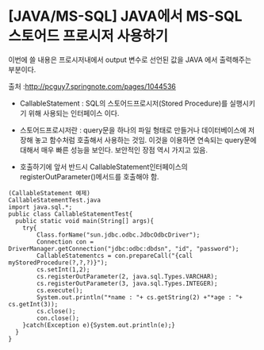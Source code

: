 # [JAVA/MS-SQL] JAVA에서 MS-SQL 스토어드 프로시저 사용하기
 
 
이번에 쓸 내용은 프로시저내에서 output 변수로 선언된 값을 JAVA 에서 출력해주는 부분이다.


출처 :http://pcguy7.springnote.com/pages/1044536

* CallableStatement : SQL의 스토어드프로시저(Stored Procedure)를 실행시키기 위해 사용되는 인터페이스 이다.

* 스토어드프로시저란 : query문을 하나의 파일 형태로 만들거나 데이터베이스에 저장해 놓고 함수처럼 호출해서 사용하는 것임. 이것을 이용하면 연속되는 query문에 대해서 매우 빠른 성능을 보인다.
 보안적인 장점 역시 가지고 있음.


* 호출하기에 앞서 반드시 CallableStatement인터페이스의 registerOutParameter()메서드를 호출해야 함.
 
 ```
 (CallableStatement 예제)
CallableStatementTest.java
 import java.sql.*;
public class CallableStatementTest{
   public static void main(String[] args){
     try{
         Class.forName("sun.jdbc.odbc.JdbcOdbcDriver");
         Connection con = DriverManager.getConnection("jdbc:odbc:dbdsn", "id", "password");
         CallableStatementcs = con.prepareCall("{call myStoredProcedure(?,?,?)}");
         cs.setInt(1,2);
         cs.registerOutParameter(2, java.sql.Types.VARCHAR);
         cs.registerOutParameter(3, java.sql.Types.INTEGER);
         cs.execute();
         System.out.println("*name : "+ cs.getString(2) +"*age : "+ cs.getInt(3));
         cs.close();
         con.close();
     }catch(Exception e){System.out.println(e);}
   }
}
```
